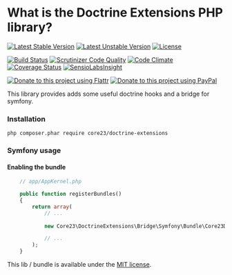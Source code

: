 What is the Doctrine Extensions PHP library?
============================================
[![Latest Stable Version](https://poser.pugx.org/core23/doctrine-extensions/v/stable)](https://packagist.org/packages/core23/doctrine-extensions)
[![Latest Unstable Version](https://poser.pugx.org/core23/doctrine-extensions/v/unstable)](https://packagist.org/packages/core23/doctrine-extensions)
[![License](https://poser.pugx.org/core23/doctrine-extensions/license)](https://packagist.org/packages/core23/doctrine-extensions)

[![Build Status](https://travis-ci.org/core23/doctrine-extensions.svg)](http://travis-ci.org/core23/doctrine-extensions)
[![Scrutinizer Code Quality](https://scrutinizer-ci.com/g/core23/doctrine-extensions/badges/quality-score.png)](https://scrutinizer-ci.com/g/core23/doctrine-extensions/)
[![Code Climate](https://codeclimate.com/github/core23/doctrine-extensions/badges/gpa.svg)](https://codeclimate.com/github/core23/doctrine-extensions)
[![Coverage Status](https://coveralls.io/repos/core23/doctrine-extensions/badge.svg)](https://coveralls.io/r/core23/doctrine-extensions)
[![SensioLabsInsight](https://insight.sensiolabs.com/projects/83024b06-03e0-4b04-a011-8ad598d93af4/mini.png)](https://insight.sensiolabs.com/projects/51aa4b42-d229-4994-bb3a-156da22a1375)

[![Donate to this project using Flattr](https://img.shields.io/badge/flattr-donate-yellow.svg)](https://flattr.com/profile/core23)
[![Donate to this project using PayPal](https://img.shields.io/badge/paypal-donate-yellow.svg)](https://paypal.me/gripp)

This library provides adds some useful doctrine hooks and a bridge for symfony.

### Installation

```
php composer.phar require core23/doctrine-extensions
```

### Symfony usage

#### Enabling the bundle

```php
    // app/AppKernel.php

    public function registerBundles()
    {
        return array(
            // ...
            
            new Core23\DoctrineExtensions\Bridge\Symfony\Bundle\Core23DoctrineExtensionsBundle(),

            // ...
        );
    }
```

This lib / bundle is available under the [MIT license](LICENSE.md).

